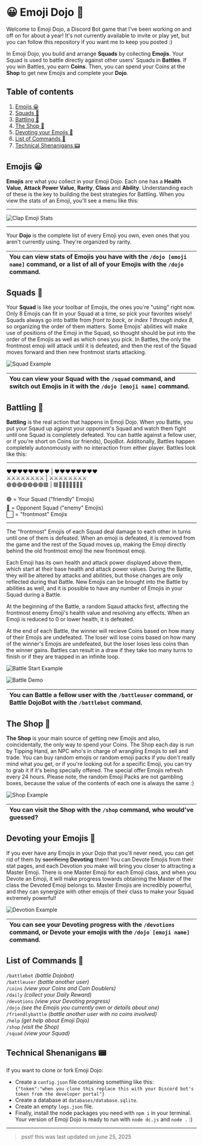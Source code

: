 <!-- no toc -->
# 😀 Emoji Dojo 🎋
Welcome to Emoji Dojo, a Discord Bot game that I've been working on and off on for about a year! It's not currently available to invite or play yet, but you can follow this repository if you want me to keep you posted :)

In Emoji Dojo, you build and arrange **Squads** by collecting **Emojis**. Your Squad is used to battle directly against other users' Squads in **Battles**. If you win Battles, you earn **Coins**. Then, you can spend your Coins at the **Shop** to get new Emojis and complete your **Dojo**.

## Table of contents
1. [Emojis 😀](README.md#emojis-)
1. [Squads 👥](README.md#squads-)
1. [Battling 🤜](README.md#battling-)
1. [The Shop 💁](README.md#the-shop-)
1. [Devoting your Emojis 🛐](README.md#devoting-your-emojis-)
1. [List of Commands 💬](README.md#list-of-commands-)
1. [Technical Shenanigans 📟](README.md#technical-shenanigans-)

## Emojis 😀  
**Emojis** are what you collect in your Emoji Dojo. Each one has a **Health Value**, **Attack Power Value**, **Rarity**, **Class** and **Ability**. Understanding each of these is the key to building the best strategies for Battling. When you view the stats of an Emoji, you'll see a menu like this:

---

![Clap Emoji Stats](/assets/readme/emojiexample.png)

---

Your **Dojo** is the complete list of every Emoji you own, even ones that you aren't currently using. They're organized by rarity.
  
| You can view stats of Emojis you have with the `/dojo [emoji name]` command, or a list of all of your Emojis with the `/dojo` command. |  
| :--- |

## Squads 👥
Your **Squad** is like your toolbar of Emojis, the ones you're "using" right now. Only 8 Emojis can fit in your Squad at a time, so pick your favorites wisely! Squads always go into battle from *front to back*, or *index 1 through index 8*, so organizing the order of them matters. Some Emojis' abilities will make use of positions of the Emoji in the Squad, so thought should be put into the order of the Emojis as well as which ones you pick. In Battles, the only the frontmost emoji will attack until it is defeated, and then the rest of the Squad moves forward and then new frontmost starts attacking.

![Squad Example](/assets/readme/squadexample.png)
  
| You can view your Squad with the `/squad` command, and switch out Emojis in it with the `/dojo [emoji name]` command. |
| :--- |

## Battling 🤜
**Battling** is the real action that happens in Emoji Dojo. When you Battle, you put your Sqaud up against your opponent's Squad and watch them fight until one Squad is completely defeated. You can battle against a fellow user, or if you're short on Coins (or friends), DojoBot. Additonally, Battles happen completely autonomously with no interaction from either player. Battles look like this:

---

❤️❤️❤️❤️❤️❤️❤️❤️ | ❤️❤️❤️❤️❤️❤️❤️❤️  
⚔️⚔️⚔️⚔️⚔️⚔️⚔️⚔️ | ⚔️⚔️⚔️⚔️⚔️⚔️⚔️⚔️  
🟢🟢🟢🟢🟢🟢🟢🟩 | 🟥🔴🔴🔴🔴🔴🔴🔴  

🟢 = Your Squad ("friendly" Emojis)  
🔴 = Opponent Squad ("enemy" Emojis)  
⬜ = "frontmost" Emojis  

---

The "frontmost" Emojis of each Squad deal damage to each other in turns until one of them is defeated. When an emoji is defeated, it is removed from the game and the rest of the Squad moves up, making the Emoji directly behind the old frontmost emoji the new frontmost emoji.  

Each Emoji has its own health and attack power displayed above them, which start at their base health and attack power values. During the Battle, they will be altered by attacks and abilities, but those changes are only reflected during that Battle. New Emojis can be brought into the Battle by abilities as well, and it is possible to have any number of Emojis in your Squad during a Battle.

At the beginning of the Battle, a random Sqaud attacks first, affecting the frontmost enemy Emoji's health value and resolving any effects. When an Emoji is reduced to 0 or lower health, it is defeated.

At the end of each Battle, the winner will recieve Coins based on how many of their Emojis are undefeated. The loser will lose coins based on how many of the winner's Emojis are undefeated, but the loser loses less coins than the winner gains. Battles can result in a draw if they take too many turns to finish or if they are trapped in an infinite loop.

![Battle Start Example](/assets/readme/battlestartexample.png)

![Battle Demo](/assets/readme/battledemo.png)

| You can Battle a fellow user with the `/battleuser` command, or Battle DojoBot with the `/battlebot` command. |
| :--- |

## The Shop 💁
**The Shop** is your main source of getting new Emojis and also, coincidentally, the only way to spend your Coins. The Shop each day is run by Tipping Hand, an NPC who's in charge of wrangling Emojis to sell and trade. You can buy random emojis or random emoji packs if you don't really mind what you get, or if you're looking out for a specific Emoji, you can try to grab it if it's being specially offered. The special offer Emojis refresh every 24 hours. Please note, the random Emoji Packs are not gambling boxes, because the value of the contents of each one is always the same :)

![Shop Example](/assets/readme/shopexample.png)

| You can visit the Shop with the `/shop` command, who would've guessed? |
| :--- |

## Devoting your Emojis 🛐
If you ever have any Emojis in your Dojo that you'll never need, you can get rid of them by ~~sacrificing~~ **Devoting** them! You can Devote Emojis from their stat pages, and each Devotion you make will bring you closer to attracting a Master Emoji. There is one Master Emoji for each Emoji class, and when you Devote an Emoji, it will make progress towards obtaining the Master of the class the Devoted Emoji belongs to. Master Emojis are incredibly powerful, and they can synergize with other emojis of their class to make your Squad extremely powerful!

![Devotion Example](/assets/readme/devotionexample.png)

| You can see your Devoting progress with the `/devotions` command, or Devote your emojis with the `/dojo [emoji name]` command. |
| :--- |

## List of Commands 💬
`/battlebot` *(battle Dojobot)*  
`/battleuser` *(battle another user)*  
`/coins` *(view your Coins and Coin Doublers)*  
`/daily` *(collect your Daily Reward)*  
`/devotions` *(view your Devoting progress)*  
`/dojo` *(see the Emojis you currently own or details about one)*  
`/friendlybattle` *(battle another user with no coins involved)*  
`/help` *(get help about Emoji Dojo)*  
`/shop` *(visit the Shop)*  
`/squad` *(view your Squad)*  

## Technical Shenanigans 📟
If you want to clone or fork Emoji Dojo:  
- Create a `config.json` file containing something like this:  
    ```{"token":"when you clone this replace this with your Discord bot's token from the developer portal"}```  
- Create a database at `databases/database.sqlite`.  
- Create an empty `logs.json` file.  
- Finally, install the node packages you need with `npm i` in your terminal.  
Your version of Emoji Dojo is ready to run with `node dc.js` and `node .` :)  
  
---

> psst! this was last updated on june 25, 2025

